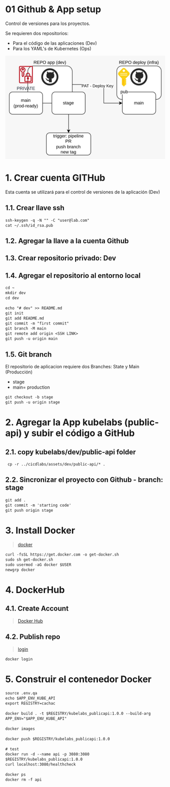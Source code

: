 
# 01 Github & App setup <!-- omit in toc -->
Control de versiones para los proyectos.

Se requieren dos repositorios:

- Para el código de las aplicaciones (Dev)
- Para los YAML's de Kubernetes (Ops)


![git repos](./assets/img/git.jpeg)

# 1. Crear cuenta GITHub
Esta cuenta se utilizará para el control de versiones de la aplicación (Dev)
## 1.1. Crear llave ssh
```vim
ssh-keygen -q -N "" -C "user@lab.com"
cat ~/.ssh/id_rsa.pub
```
## 1.2. Agregar la llave a la cuenta Github

## 1.3. Crear repositorio privado: Dev
## 1.4. Agregar el repositorio al entorno local
```vim
cd ~
mkdir dev
cd dev

echo "# dev" >> README.md
git init
git add README.md
git commit -m "first commit"
git branch -M main
git remote add origin <SSH LINK>
git push -u origin main
```

## 1.5. Git branch
El repositorio de aplicacion requiere dos Branches: State y Main (Producción)

- stage
- main= production

```vim
git checkout -b stage
git push -u origin stage
```

# 2. Agregar la App kubelabs (public-api) y subir el código a GitHub
## 2.1. copy kubelabs/dev/public-api folder
```vim
 cp -r ../cicdlabs/assets/dev/public-api/* .
```

## 2.2. Sincronizar el proyecto con Github - branch: stage
```vim
git add .
git commit -m 'starting code'
git push origin stage
```

# 3. Install Docker
> [docker](https://docs.docker.com/engine/install/ubuntu/)
```vim
curl -fsSL https://get.docker.com -o get-docker.sh
sudo sh get-docker.sh
sudo usermod -aG docker $USER
newgrp docker
```


# 4. DockerHub
## 4.1. Create Account
> [Docker Hub](https://hub.docker.com/)
## 4.2. Publish repo
> [login](https://docs.docker.com/engine/reference/commandline/login/)
```vim
docker login
```

# 5. Construir el contenedor Docker
```vim
source .env.qa
echo $APP_ENV_KUBE_API
export REGISTRY=cachac

docker build . -t $REGISTRY/kubelabs_publicapi:1.0.0 --build-arg APP_ENV="$APP_ENV_KUBE_API"

docker images

docker push $REGISTRY/kubelabs_publicapi:1.0.0

# test
docker run -d --name api -p 3080:3080 $REGISTRY/kubelabs_publicapi:1.0.0
curl localhost:3080/healthcheck

docker ps
docker rm -f api
```

